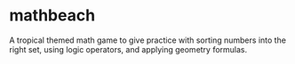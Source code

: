 # mathbeach
A tropical themed math game to give practice with sorting numbers into the right set, using logic operators, and applying geometry formulas.
